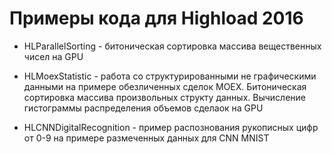 # Примеры кода для Highload 2016

- HLParallelSorting - битоническая сортировка массива вещественных чисел на GPU 

- HLMoexStatistic - работа со структурированными не графическими данными на примере обезличенных сделок MOEX. Битоническая сортировка массива произвольных структу данных. Вычисление гистограммы распределения объемов сделаок на GPU

- HLCNNDigitalRecognition - пример распознования рукописных цифр от 0-9 на примере размеченных данных для CNN MNIST 
